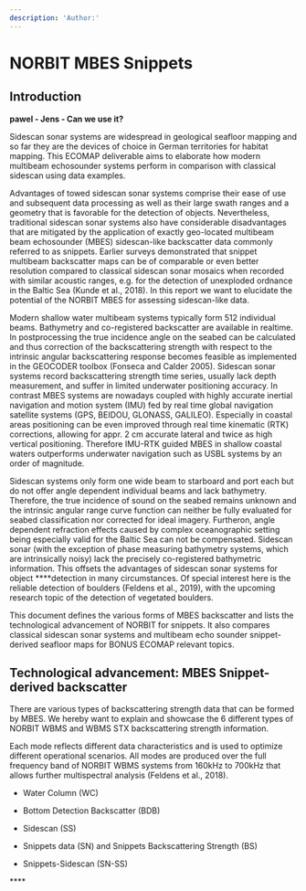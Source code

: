 ```yaml
---
description: 'Author:'
---
```


# NORBIT MBES Snippets

## I**ntroduction**

 **pawel - Jens - Can we use it?**

Sidescan sonar systems are widespread in geological seafloor mapping and so far they are the devices of choice in German territories for habitat mapping. This ECOMAP deliverable aims to elaborate how modern multibeam echosounder systems perform in comparison with classical sidescan using data examples.

Advantages of towed sidescan sonar systems comprise their ease of use and subsequent data processing as well as their large swath ranges and a geometry that is favorable for the detection of objects. Nevertheless, traditional sidescan sonar systems also have considerable disadvantages that are mitigated by the application of exactly geo-located multibeam beam echosounder \(MBES\) sidescan-like backscatter data commonly referred to as snippets. Earlier surveys demonstrated that snippet multibeam backscatter maps can be of comparable or even better resolution compared to classical sidescan sonar mosaics when recorded with similar acoustic ranges, e.g. for the detection of unexploded ordnance in the Baltic Sea \(Kunde et al., 2018\). In this report we want to elucidate the potential of the NORBIT MBES for assessing sidescan-like data.

Modern shallow water multibeam systems typically form 512 individual beams. Bathymetry and co-registered backscatter are available in realtime. In postprocessing the true incidence angle on the seabed can be calculated and thus correction of the backscattering strength with respect to the intrinsic angular backscattering response becomes feasible as implemented in the GEOCODER toolbox \(Fonseca and Calder 2005\). Sidescan sonar systems record backscattering strength time series, usually lack depth measurement, and suffer in limited underwater positioning accuracy. In contrast MBES systems are nowadays coupled with highly accurate inertial navigation and motion system \(IMU\) fed by real time global navigation satellite systems \(GPS, BEIDOU, GLONASS, GALILEO\). Especially in coastal areas positioning can be even improved through real time kinematic \(RTK\) corrections, allowing for appr. 2 cm accurate lateral and twice as high vertical positioning. Therefore IMU-RTK guided MBES in shallow coastal waters outperforms underwater navigation such as USBL systems by an order of magnitude.

Sidescan systems only form one wide beam to starboard and port each but do not offer angle dependent individual beams and lack bathymetry. Therefore, the true incidence of sound on the seabed remains unknown and the intrinsic angular range curve function can neither be fully evaluated for seabed classification nor corrected for ideal imagery. Furtheron, angle dependent refraction effects caused by complex oceanographic setting being especially valid for the Baltic Sea can not be compensated. Sidescan sonar \(with the exception of phase measuring bathymetry systems, which are intrinsically noisy\) lack the precisely co-registered bathymetric information. This offsets the advantages of sidescan sonar systems for object ****detection in many circumstances. Of special interest here is the reliable detection of boulders \(Feldens et al., 2019\), with the upcoming research topic of the detection of vegetated boulders.

This document defines the various forms of MBES backscatter and lists the technological advancement of NORBIT for snippets. It also compares classical sidescan sonar systems and multibeam echo sounder snippet-derived seafloor maps for BONUS ECOMAP relevant topics.

## Technological advancement: MBES Snippet-derived backscatter

There are various types of backscattering strength data that can be formed by MBES. We hereby want to explain and showcase the 6 different types of NORBIT WBMS and WBMS STX backscattering strength information.

Each mode reflects different data characteristics and is used to optimize different operational scenarios. All modes are produced over the full frequency band of NORBIT WBMS systems from 160kHz to 700kHz that allows further multispectral analysis \(Feldens et al., 2018\).

- Water Column \(WC\)

- Bottom Detection Backscatter \(BDB\)

- Sidescan \(SS\)

- Snippets data \(SN\) and Snippets Backscattering Strength \(BS\)

- Snippets-Sidescan \(SN-SS\)

\*\*\*\*

